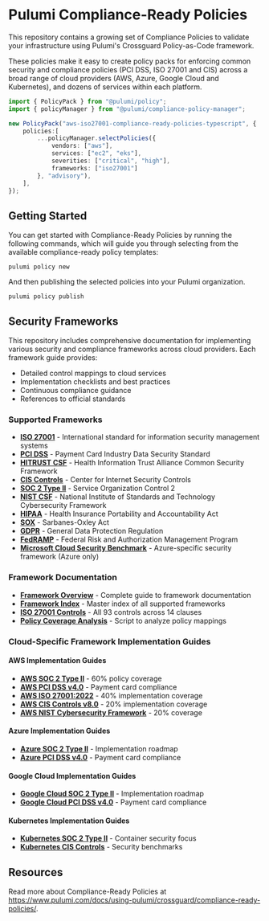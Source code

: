 # Pulumi Compliance-Ready Policies

This repository contains a growing set of Compliance Policies to validate your infrastructure using
Pulumi's Crossguard Policy-as-Code framework.

These policies make it easy to create policy packs for enforcing common security and compliance
policies (PCI DSS, ISO 27001 and CIS) across a broad range of cloud providers (AWS, Azure, Google Cloud
and Kubernetes), and dozens of services within each platform.

```ts
import { PolicyPack } from "@pulumi/policy";
import { policyManager } from "@pulumi/compliance-policy-manager";

new PolicyPack("aws-iso27001-compliance-ready-policies-typescript", {
    policies:[
        ...policyManager.selectPolicies({
            vendors: ["aws"],
            services: ["ec2", "eks"],
            severities: ["critical", "high"],
            frameworks: ["iso27001"]
        }, "advisory"),
    ],
});
```

## Getting Started

You can get started with Compliance-Ready Policies by running the following commands, which will guide
you through selecting from the available compliance-ready policy templates:

```shell
pulumi policy new
```

And then publishing the selected policies into your Pulumi organization.

```shell
pulumi policy publish
```

## Security Frameworks

This repository includes comprehensive documentation for implementing various security and compliance frameworks across cloud providers. Each framework guide provides:

- Detailed control mappings to cloud services
- Implementation checklists and best practices
- Continuous compliance guidance
- References to official standards

### Supported Frameworks

- **[ISO 27001](frameworks/)** - International standard for information security management systems
- **[PCI DSS](frameworks/)** - Payment Card Industry Data Security Standard
- **[HITRUST CSF](frameworks/)** - Health Information Trust Alliance Common Security Framework
- **[CIS Controls](frameworks/)** - Center for Internet Security Controls
- **[SOC 2 Type II](frameworks/)** - Service Organization Control 2
- **[NIST CSF](frameworks/)** - National Institute of Standards and Technology Cybersecurity Framework
- **[HIPAA](frameworks/)** - Health Insurance Portability and Accountability Act
- **[SOX](frameworks/)** - Sarbanes-Oxley Act
- **[GDPR](frameworks/)** - General Data Protection Regulation
- **[FedRAMP](frameworks/)** - Federal Risk and Authorization Management Program
- **[Microsoft Cloud Security Benchmark](frameworks/)** - Azure-specific security framework (Azure only)

### Framework Documentation

- **[Framework Overview](frameworks/README.md)** - Complete guide to framework documentation
- **[Framework Index](frameworks.json)** - Master index of all supported frameworks
- **[ISO 27001 Controls](frameworks/data/framework-iso27001.json)** - All 93 controls across 14 clauses
- **[Policy Coverage Analysis](frameworks/analyze-policy-coverage.js)** - Script to analyze policy mappings

### Cloud-Specific Framework Implementation Guides

#### AWS Implementation Guides
- **[AWS SOC 2 Type II](frameworks/aws/soc2.md)** - 60% policy coverage
- **[AWS PCI DSS v4.0](frameworks/aws/pcidss.md)** - Payment card compliance
- **[AWS ISO 27001:2022](frameworks/aws/iso27001.md)** - 40% implementation coverage
- **[AWS CIS Controls v8.0](frameworks/aws/cis.md)** - 20% implementation coverage
- **[AWS NIST Cybersecurity Framework](frameworks/aws/nist.md)** - 20% coverage

#### Azure Implementation Guides  
- **[Azure SOC 2 Type II](frameworks/azure/soc2.md)** - Implementation roadmap
- **[Azure PCI DSS v4.0](frameworks/azure/pcidss.md)** - Payment card compliance

#### Google Cloud Implementation Guides
- **[Google Cloud SOC 2 Type II](frameworks/google/soc2.md)** - Implementation roadmap
- **[Google Cloud PCI DSS v4.0](frameworks/google/pcidss.md)** - Payment card compliance

#### Kubernetes Implementation Guides
- **[Kubernetes SOC 2 Type II](frameworks/kubernetes/soc2.md)** - Container security focus
- **[Kubernetes CIS Controls](frameworks/kubernetes/cis.md)** - Security benchmarks

## Resources

Read more about Compliance-Ready Policies at <https://www.pulumi.com/docs/using-pulumi/crossguard/compliance-ready-policies/>.
